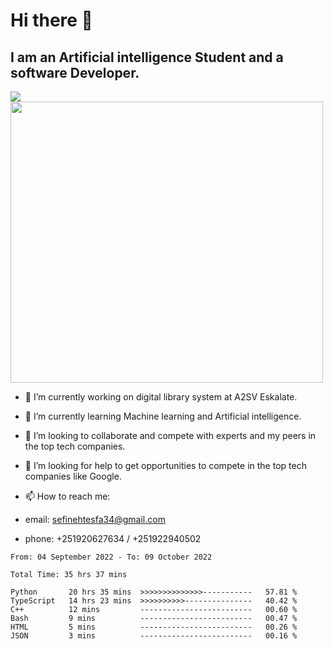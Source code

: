 # Hi there 👋
## I am an Artificial intelligence Student and a software Developer.
<img src = "https://github-readme-stats.vercel.app/api?username=sefinehtesfa34&&show_icons=true&title_color=ffffff&icon_color=bb2acf&text_color=daf7dc&bg_color=151515"/>
<img src="https://wakatime.com/share/@sefinehtesfa34/ae9674e3-b462-4438-9120-52fc3d0ffbbb.png" width ="500" height = "450"/>

- 🔭 I’m currently working on digital library system at A2SV Eskalate.
- 🌱 I’m currently learning Machine learning and Artificial intelligence.
- 👯 I’m looking to collaborate and compete with experts and my peers in the top tech companies.
- 🤔 I’m looking for help to get opportunities to compete in the top tech companies like Google.

- 📫 How to reach me: 
- email: sefinehtesfa34@gmail.com
- phone: +251920627634 / +251922940502
<!--START_SECTION:waka-->

```text
From: 04 September 2022 - To: 09 October 2022

Total Time: 35 hrs 37 mins

Python       20 hrs 35 mins  >>>>>>>>>>>>>>-----------   57.81 %
TypeScript   14 hrs 23 mins  >>>>>>>>>>---------------   40.42 %
C++          12 mins         -------------------------   00.60 %
Bash         9 mins          -------------------------   00.47 %
HTML         5 mins          -------------------------   00.26 %
JSON         3 mins          -------------------------   00.16 %
```

<!--END_SECTION:waka-->
